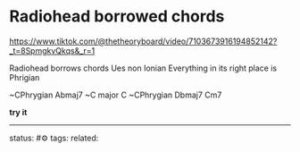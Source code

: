 # Radiohead borrowed chords
https://www.tiktok.com/@thetheoryboard/video/7103673916194852142?_t=8SpmgkvQkqs&_r=1

Radiohead borrows chords
Ues non Ionian 
Everything in its right place is Phrigian

~CPhrygian
Abmaj7
~C major
C
~CPhrygian
Dbmaj7
Cm7

**try it**

---
status: #⚙️ 
tags: 
related: 